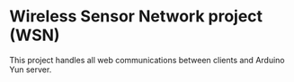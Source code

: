 Wireless Sensor Network project (WSN)
===

This project handles all web communications between clients and Arduino Yun server.


